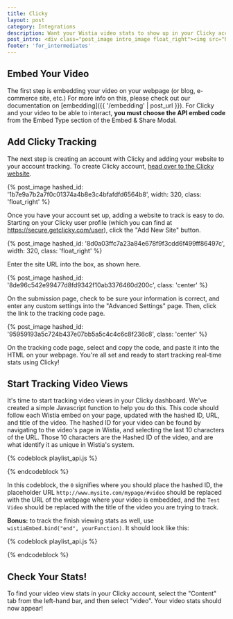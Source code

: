 ```yaml
---
title: Clicky
layout: post
category: Integrations
description: Want your Wistia video stats to show up in your Clicky account? It's super easy, check out how here!
post_intro: <div class="post_image intro_image float_right"><img src="http://embed.wistia.com/deliveries/8c7280ff0391770e9b287aed7d071a7d66786f0b.png" alt="clicky" /></div><p>Clicky Web Analytics are a great tool to track your webpage or blog's real-time performance with a variety of metrics.  We use their dashboards to track visitors, how they found us, and what actions they are taking on our sites.  For more on this, check out our blog post on <a href="http://wistia.com/blog/why-wistia-loves-clicky/">reasons we love Clicky</a>.</p>
footer: 'for_intermediates'
---
```


## Embed Your Video

The first step is embedding your video on your webpage (or blog, e-commerce site, etc.)  For more info on this, please check out our documentation on [embedding]({{ '/embedding' | post_url }}).  For Clicky and your video to be able to interact, **you must choose the API embed code** from the Embed Type section of the Embed & Share Modal.

## Add Clicky Tracking

The next step is creating an account with Clicky and adding your website to your account tracking.  To create Clicky account, [head over to the Clicky website](http://getclicky.com).

{% post_image hashed_id: '1b7e9a7b2a7f0c01374a4b8e3c4bfafdfd6564b8', width: 320, class: 'float_right' %} 

Once you have your account set up, adding a website to track is easy to do.  
Starting on your Clicky user profile (which you can find at 
https://secure.getclicky.com/user), click the "Add New Site" button.

{% post_image hashed_id: '8d0a03ffc7a23a84e678f9f3cdd6f499ff86497c', width: 320, class: 'float_right' %} 

Enter the site URL into the box, as shown here.

{% post_image hashed_id: '8de96c542e99477d8fd9342f10ab3376460d200c', class: 'center' %} 

On the submission page, check to be sure your information is correct, and enter 
any custom settings into the "Advanced Settings" page.  Then, click the link to 
the tracking code page.

{% post_image hashed_id: '95959193a5c724b437e07bb5a5c4c4c6c8f236c8', class: 'center' %} 

On the tracking code page, select and copy the code, and paste it into the HTML 
on your webpage.  You're all set and ready to start tracking real-time stats 
using Clicky!

## Start Tracking Video Views

It's time to start tracking video views in your Clicky dashboard.  We've created 
a simple Javascript function to help you do this. This code should follow each 
Wistia embed on your page, updated with the hashed ID, URL, and title of the video. The hashed ID for your video can be found by navigating to the video's page in Wistia, and selecting the last 10 characters of the URL. Those 10 characters are the Hashed ID of the video, and are what identify it as unique in Wistia's system.
	
{% codeblock playlist_api.js %}
<script type="text/javascript">
wistiaEmbed.bind("play", function() {
  clicky.video('play',0, 'http://www.mysite.com/mypage/#video', 'Test Video');
});
</script>
{% endcodeblock %}

In this codeblock, the `0` signifies where you should place the hashed ID, the placeholder URL `http://www.mysite.com/mypage/#video` should be replaced with the URL of the webpage where your video is embedded, and the `Test Video` should be replaced with the title of the video you are trying to track.

**Bonus:** to track the finish viewing stats as well, use `wistiaEmbed.bind("end", yourFunction)`. It should look like this:

{% codeblock playlist_api.js %}
<script type="text/javascript">
wistiaEmbed.bind("play", function() {
  clicky.video('play',0, 'http://www.mysite.com/mypage/#video', 'Test Video');
});
wistiaEmbed.bind("end", function() {
  clicky.video('end',0, 'http://www.mysite.com/mypage/#video', 'Test Video');
});
</script>
{% endcodeblock %}

## Check Your Stats!

To find your video view stats in your Clicky account, select the "Content" tab 
from the left-hand bar, and then select "video".  Your video stats should now 
appear!

